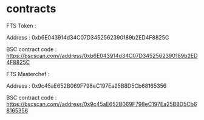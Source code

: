 # contracts

FTS Token : 

Address : 0xb6E043914d34C07D3452562390189b2ED4F8825C

BSC contract code : https://bscscan.com//address/0xb6E043914d34C07D3452562390189b2ED4F8825C

FTS Masterchef : 

Address : 0x9c45aE652B069F798eC197Ea25B8D5Cb68165356

BSC contract code : https://bscscan.com//address/0x9c45aE652B069F798eC197Ea25B8D5Cb68165356

